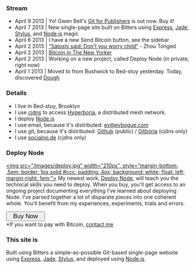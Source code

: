 ### Stream

+ April 9 2013 | Yo! Gwen Bell's [Git for Publishers](http://git.gwenbell.com/) is out now. Buy it!
+ April 7 2013 | New single-page site built on Bitters using [Express](http://expressjs.com/), [Jade](http://jade-lang.com/), [Stylus](http://learnboost.github.io/stylus/), and [Node.js](http://nodejs.org) magic
+ April 6 2013 | I have a new Send Bitcoin button, see the sidebar
+ April 2 2013 | ["Satoshi said: Don't you worry child"](http://www.youtube.com/watch?v=OMAI-OIxLPo) - Zhou Tonged
+ April 2 2013 | [Bitcoin in The New Yorker](http://www.newyorker.com/online/blogs/elements/2013/04/the-future-of-bitcoin.html)
+ April 2 2013 | Working on a new project, called Deploy Node (in private, right now)
+ April 1 2013 | Moved to from Bushwick to Bed-stuy yesterday. Today, discovered [Dough](http://www.nycgo.com/venue/dough)

### Details

+ I live in Bed-stuy, Brooklyn
+ I use [cjdns](https://github.com/cjdelisle/cjdns) to access [Hyperboria](http://hyperboria.net), a distributed mesh network.
+ I deploy [Node.js](http://nodejs.org/)
+ I use email, because it's distributed: [ev@evbogue.com](ev@evbogue.com)
+ I use git, because it's distributed: [Github](http://github.com/evbogue) (public) / [Gitboria](http://gitboria.com/ev) (cjdns only)
+ I use [socialno.de](http://socialno.de) (cjdns only)

### Deploy Node

<a href="http://deployno.de"><img src="/images/deploy.jpg" width="210px", style="margin-bottom: .5em; border: 1px solid #ccc; padding: 4px; background: white; float: left; margin-right: 1em;"></a> My newest work, [Deploy Node](http://deployno.de), will teach you the technical skills you need to deploy. When you buy, you'll get access to an ongoing project documenting everything I've learned about deploying Node. I've parsed together a lot of disparate pieces into one coherent whole. You'll benefit from my experiences, experiments, trials and errors.

<a href='http://evbogue.fetchapp.com/sell/sfasaixe/ppc'><button style="font-size: 1.2em; font-weight: 400; padding-left: 1em; padding-right: 1em;">Buy Now</button></a>
<br />*If you want to pay with Bitcoin, [contact me](ev@evbogue.com)

### This site is

Built using Bitters a simple-as-possible Git-based single-page website using [Express](http://expressjs.com/), [Jade](http://jade-lang.com/), [Stylus](http://learnboost.github.io/stylus/), and deployed using [Node.js](http://nodejs.org).
